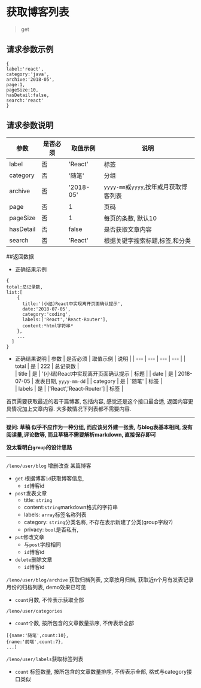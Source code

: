 # 获取博客列表
>get
## 请求参数示例
```
{
label:'react',
category:'java',
archive:'2018-05',
page:1,
pageSize:10,
hasDetail:false,
search:'react'
}
```
## 请求参数说明
 | 参数    | 是否必须 |    取值示例   | 说明 | 
 | ---    | --- | ---         | ---      | 
 | label  | 否 | 'React' | 标签 | 
 | category | 否 | '随笔' | 分组 | 
 | archive  | 否 | '2018-05' |  `yyyy-mm`或`yyyy`,按年或月获取博客列表 |  
 | page | 否 | 1 | 页码 | 
 | pageSize |  否 | 1 | 每页的条数, 默认10 | 
 | hasDetail | 否 | false | 是否获取文章内容 | 
 | search | 否 | 'React' | 根据关键字搜索标题,标签,和分类 | 
 
##返回数据
- 正确结果示例
```
{
total:总记录数,
list:[
	{
	  title:'(小结)React中实现离开页面确认提示',
	  date:'2018-07-05',
	  category:'coding',
	  labels:['React','React-Router'],
	  content:*html字符串*
 	},
 	...
  ]
}
```
- 正确结果说明
 | 参数    | 是否必须 |    取值示例   | 说明 | 
 | ---    | --- | ---         | ---      | 
 | total |  是 | 222 |  总记录数 |  
 | title |  是 | '(小结)React中实现离开页面确认提示 | 标题 | 
 | date | 是 | 2018-07-05 | 发表日期, `yyyy-mm-dd` | 
 | category | 是 | `随笔' |  标签 |  
 | labels |  是 | ['React','React-Router'] |  标签 |  



首页需要获取最近的若干篇博客, 包括内容, 感觉还是这个接口最合适, 返回内容更具情况加上文章内容. 大多数情况下列表都不需要内容.

---
<strong>疑问: 草稿 似乎不应作为一种分组, 而应该另外建一张表, 与blog表基本相同, 没有阅读量,评论数等, 而且草稿不需要解析markdown, 直接保存即可</strong>

<strong>没太看明白`group`的设计思路</strong>

---


`/leno/user/blog` 增删改查 某篇博客
- `get` 根据博客`id`获取博客信息,
	- `id`博客id
- `post`发表文章
	- title: `string`
	- content:`string`markdown格式的字符串
	- labels: `array`标签名称列表
	- category: `string`分类名称, 不存在表示新建了分类(group字段?)
	- privacy: `bool`是否私有, 
- `put`修改文章
	- 与`post`字段相同
	- `id`博客id
- `delete`删除文章
	- `id`博客id

`/leno/user/blog/archive` 获取归档列表, 文章按月归档, 获取近n个月有发表记录月份的归档列表,  demo效果已可见
- `count`月数, 不传表示获取全部
	
`/leno/user/categories`
- `count`个数, 按所包含的文章数量排序, 不传表示全部
```
[{name:'随笔',count:10},
{name:'前端',count:7},
...]
```

`/leno/user/labels`获取标签列表
- `count` 标签数量, 按所包含的文章数量排序, 不传表示全部,  格式与category接口类似

